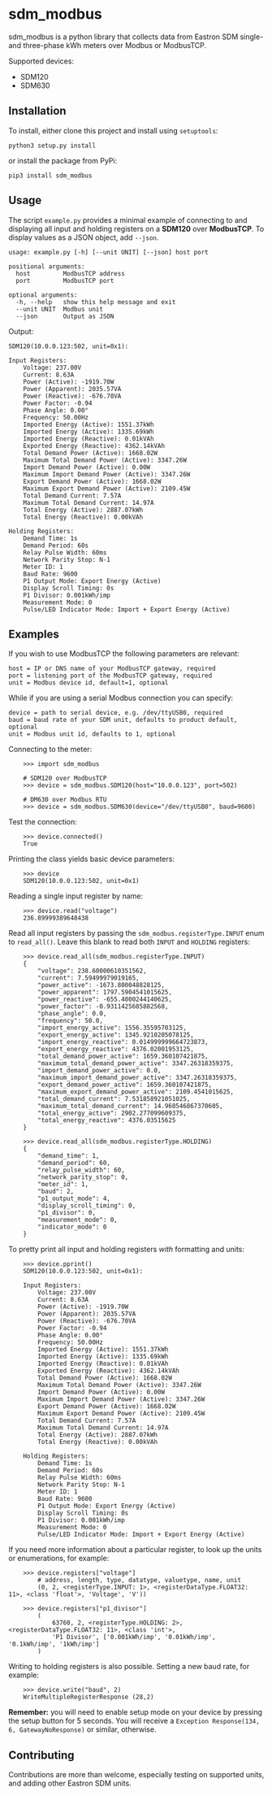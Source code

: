 # sdm_modbus

sdm_modbus is a python library that collects data from Eastron SDM single- and three-phase kWh meters over Modbus or ModbusTCP.

Supported devices:
* SDM120
* SDM630

## Installation

To install, either clone this project and install using `setuptools`:

```python3 setup.py install```

or install the package from PyPi:

```pip3 install sdm_modbus```

## Usage

The script `example.py` provides a minimal example of connecting to and displaying all input and holding registers on a **SDM120** over **ModbusTCP**. To display values as a JSON object, add `--json`.

```
usage: example.py [-h] [--unit UNIT] [--json] host port

positional arguments:
  host         ModbusTCP address
  port         ModbusTCP port

optional arguments:
  -h, --help   show this help message and exit
  --unit UNIT  Modbus unit
  --json       Output as JSON
```

Output:

```
SDM120(10.0.0.123:502, unit=0x1):

Input Registers:
    Voltage: 237.00V
    Current: 8.63A
    Power (Active): -1919.70W
    Power (Apparent): 2035.57VA
    Power (Reactive): -676.70VA
    Power Factor: -0.94
    Phase Angle: 0.00°
    Frequency: 50.00Hz
    Imported Energy (Active): 1551.37kWh
    Imported Energy (Active): 1335.69kWh
    Imported Energy (Reactive): 0.01kVAh
    Exported Energy (Reactive): 4362.14kVAh
    Total Demand Power (Active): 1668.02W
    Maximum Total Demand Power (Active): 3347.26W
    Import Demand Power (Active): 0.00W
    Maximum Import Demand Power (Active): 3347.26W
    Export Demand Power (Active): 1668.02W
    Maximum Export Demand Power (Active): 2109.45W
    Total Demand Current: 7.57A
    Maximum Total Demand Current: 14.97A
    Total Energy (Active): 2887.07kWh
    Total Energy (Reactive): 0.00kVAh

Holding Registers:
    Demand Time: 1s
    Demand Period: 60s
    Relay Pulse Width: 60ms
    Network Parity Stop: N-1
    Meter ID: 1
    Baud Rate: 9600
    P1 Output Mode: Export Energy (Active)
    Display Scroll Timing: 0s
    P1 Divisor: 0.001kWh/imp
    Measurement Mode: 0
    Pulse/LED Indicator Mode: Import + Export Energy (Active)
```

## Examples

If you wish to use ModbusTCP the following parameters are relevant:

`host = IP or DNS name of your ModbusTCP gateway, required`  
`port = listening port of the ModbusTCP gateway, required`  
`unit = Modbus device id, default=1, optional`

While if you are using a serial Modbus connection you can specify:

`device = path to serial device, e.g. /dev/ttyUSB0, required`  
`baud = baud rate of your SDM unit, defaults to product default, optional`  
`unit = Modbus unit id, defaults to 1, optional`

Connecting to the meter:

```
    >>> import sdm_modbus

    # SDM120 over ModbusTCP
    >>> device = sdm_modbus.SDM120(host="10.0.0.123", port=502)
    
    # DM630 over Modbus RTU
    >>> device = sdm_modbus.SDM630(device="/dev/ttyUSB0", baud=9600)
```

Test the connection:

```
    >>> device.connected()
    True
```

Printing the class yields basic device parameters:

```
    >>> device
    SDM120(10.0.0.123:502, unit=0x1)
```

Reading a single input register by name:

```
    >>> device.read("voltage")
    236.89999389648438
```

Read all input registers by passing the `sdm_modbus.registerType.INPUT` enum to `read_all()`. Leave this blank to read both `INPUT` and `HOLDING` registers:

```
    >>> device.read_all(sdm_modbus.registerType.INPUT)
    {
        "voltage": 238.60000610351562,
        "current": 7.59499979019165,
        "power_active": -1673.800048828125,
        "power_apparent": 1797.5904541015625,
        "power_reactive": -655.4000244140625,
        "power_factor": -0.9311425685882568,
        "phase_angle": 0.0,
        "frequency": 50.0,
        "import_energy_active": 1556.35595703125,
        "export_energy_active": 1345.9210205078125,
        "import_energy_reactive": 0.014999999664723873,
        "export_energy_reactive": 4376.02001953125,
        "total_demand_power_active": 1659.360107421875,
        "maximum_total_demand_power_active": 3347.26318359375,
        "import_demand_power_active": 0.0,
        "maximum_import_demand_power_active": 3347.26318359375,
        "export_demand_power_active": 1659.360107421875,
        "maximum_export_demand_power_active": 2109.4541015625,
        "total_demand_current": 7.531858921051025,
        "maximum_total_demand_current": 14.968546867370605,
        "total_energy_active": 2902.277099609375,
        "total_energy_reactive": 4376.03515625
    }

    >>> device.read_all(sdm_modbus.registerType.HOLDING)
    {
        "demand_time": 1,
        "demand_period": 60,
        "relay_pulse_width": 60,
        "network_parity_stop": 0,
        "meter_id": 1,
        "baud": 2,
        "p1_output_mode": 4,
        "display_scroll_timing": 0,
        "p1_divisor": 0,
        "measurement_mode": 0,
        "indicator_mode": 0
    }
```

To pretty print all input and holding registers *with* formatting and units:

```
    >>> device.pprint()
    SDM120(10.0.0.123:502, unit=0x1):

    Input Registers:
        Voltage: 237.00V
        Current: 8.63A
        Power (Active): -1919.70W
        Power (Apparent): 2035.57VA
        Power (Reactive): -676.70VA
        Power Factor: -0.94
        Phase Angle: 0.00°
        Frequency: 50.00Hz
        Imported Energy (Active): 1551.37kWh
        Imported Energy (Active): 1335.69kWh
        Imported Energy (Reactive): 0.01kVAh
        Exported Energy (Reactive): 4362.14kVAh
        Total Demand Power (Active): 1668.02W
        Maximum Total Demand Power (Active): 3347.26W
        Import Demand Power (Active): 0.00W
        Maximum Import Demand Power (Active): 3347.26W
        Export Demand Power (Active): 1668.02W
        Maximum Export Demand Power (Active): 2109.45W
        Total Demand Current: 7.57A
        Maximum Total Demand Current: 14.97A
        Total Energy (Active): 2887.07kWh
        Total Energy (Reactive): 0.00kVAh

    Holding Registers:
        Demand Time: 1s
        Demand Period: 60s
        Relay Pulse Width: 60ms
        Network Parity Stop: N-1
        Meter ID: 1
        Baud Rate: 9600
        P1 Output Mode: Export Energy (Active)
        Display Scroll Timing: 0s
        P1 Divisor: 0.001kWh/imp
        Measurement Mode: 0
        Pulse/LED Indicator Mode: Import + Export Energy (Active)
```

If you need more information about a particular register, to look up the units or enumerations, for example:

```
    >>> device.registers["voltage"]
        # address, length, type, datatype, valuetype, name, unit
        (0, 2, <registerType.INPUT: 1>, <registerDataType.FLOAT32: 11>, <class 'float'>, 'Voltage', 'V'))

    >>> device.registers["p1_divisor"]
        (
            63760, 2, <registerType.HOLDING: 2>, <registerDataType.FLOAT32: 11>, <class 'int'>, 
            'P1 Divisor', ['0.001kWh/imp', '0.01kWh/imp', '0.1kWh/imp', '1kWh/imp']
        )
```

Writing to holding registers is also possible. Setting a new baud rate, for example:

```
    >>> device.write("baud", 2)
    WriteMultipleRegisterResponse (28,2)
```

**Remember:** you will need to enable setup mode on your device by pressing the setup button for 5 seconds. You will receive a `Exception Response(134, 6, GatewayNoResponse)` or similar, otherwise.

## Contributing

Contributions are more than welcome, especially testing on supported units, and adding other Eastron SDM units.